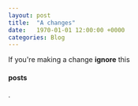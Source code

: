 ```yaml
---
layout: post
title:  "A changes"
date:   1970-01-01 12:00:00 +0000
categories: Blog
---
```


If you're making a change <b>ignore</b> this <h4>posts</h4>.